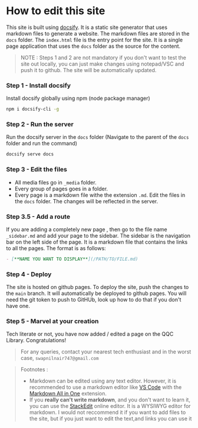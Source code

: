 # How to edit this site

This site is built using [docsify](https://docsify.js.org/#/). It is a static site generator that uses markdown files to generate a website. The markdown files are stored in the `docs` folder. The `index.html` file is the entry point for the site. It is a single page application that uses the `docs` folder as the source for the content.

> NOTE : Steps 1 and 2 are not mandatory if you don't want to test the site out locally, you can just make changes using notepad/VSC and push it to github. The site will be automatically updated.
### Step 1 - Install docsify
Install docsify globally using npm (node package manager)
```bash
npm i docsify-cli -g
```

### Step 2 - Run the server
Run the docsify server in the `docs` folder (Navigate to the parent of the `docs` folder and run the command)
```bash
docsify serve docs
```

### Step 3 - Edit the files
- All media files go in `_media` folder.
- Every group of pages goes in a folder.
- Every page is a markdown file withe the extension `.md`.
Edit the files in the `docs` folder. The changes will be reflected in the server.

### Step 3.5 - Add a route
If you are adding a completely new page , then go to the file name `_sidebar.md` and add your page to the sidebar. The sidebar is the navigation bar on the left side of the page. It is a markdown file that contains the links to all the pages. The format is as follows:
```markdown
- [**NAME YOU WANT TO DISPLAY**](/PATH/TO/FILE.md)
```

### Step 4 - Deploy

The site is hosted on github pages. To deploy the site, push the changes to the `main` branch. It will automatically be deployed to github pages.
You will need the git token to push to GitHUb, look up how to do that if you don't have one.

### Step 5 - Marvel at your creation
Tech literate or not, you have now added / edited a page on the QQC Library. Congratulations!
> For any queries, contact your nearest tech enthusiast and in the worst case, `swapnilnair747@gmail.com`


> Footnotes : 
>- Markdown can be edited using any text editor. However, it is recommended to use a markdown editor like [VS Code](https://code.visualstudio.com/) with the [Markdown All in One](https://marketplace.visualstudio.com/items?itemName=yzhang.markdown-all-in-one) extension.
>- If you **really can't write markdown**, and you don't want to learn it, you can use the [StackEdit](https://stackedit.io/app#) online editor. It is a WYSIWYG editor for markdown. I would not reccommend it if you want to add files to the site, but if you just want to edit the text,and links you can use it



